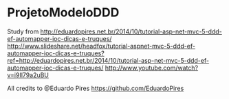 ProjetoModeloDDD
================

Study from
http://eduardopires.net.br/2014/10/tutorial-asp-net-mvc-5-ddd-ef-automapper-ioc-dicas-e-truques/
http://www.slideshare.net/headfox/tutorial-aspnet-mvc-5-ddd-ef-automapper-ioc-dicas-e-truques?ref=http://eduardopires.net.br/2014/10/tutorial-asp-net-mvc-5-ddd-ef-automapper-ioc-dicas-e-truques/
http://www.youtube.com/watch?v=i9Il79a2uBU

All credits to @Eduardo Pires https://github.com/EduardoPires
